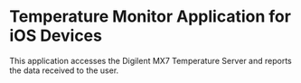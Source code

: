 # Temperature Monitor Application for iOS Devices

This application accesses the Digilent MX7 Temperature Server and reports the data received to the user.
